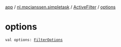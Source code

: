 [app](../../index.md) / [nl.mpcjanssen.simpletask](../index.md) / [ActiveFilter](index.md) / [options](.)

# options

`val options: `[`FilterOptions`](../-filter-options/index.md)